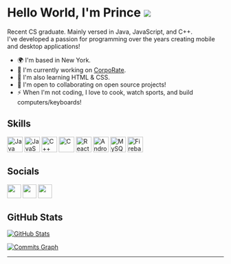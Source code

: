 # Hello World, I'm Prince ![](https://i.imgur.com/M7Mo1eB.gif)

Recent CS graduate. Mainly versed in Java, JavaScript, and C++.<br>
I've developed a passion for programming over the years creating mobile and desktop applications!

* 🌍  I'm based in New York.
* 🚀  I'm currently working on [CorpoRate](http://github.com/paceuniversity/cs389f2021team1).
* 🧠  I'm also learning HTML & CSS.
* 🤝  I'm open to collaborating on open source projects!
* ⚡  When I'm not coding, I love to cook, watch sports, and build computers/keyboards!

## Skills

<p align="left">
<a href="https://www.oracle.com/java/" target="_blank" rel="noreferrer"><img src="https://raw.githubusercontent.com/danielcranney/readme-generator/main/public/icons/skills/java-colored.svg" width="36" height="36" alt="Java" /></a>
<a href="https://developer.mozilla.org/en-US/docs/Web/JavaScript" target="_blank" rel="noreferrer"><img src="https://raw.githubusercontent.com/danielcranney/readme-generator/main/public/icons/skills/javascript-colored.svg" width="36" height="36" alt="JavaScript" /></a>
<a href="https://docs.microsoft.com/en-us/cpp/?view=msvc-170" target="_blank" rel="noreferrer"><img src="https://raw.githubusercontent.com/danielcranney/readme-generator/main/public/icons/skills/cplusplus-colored.svg" width="36" height="36" alt="C++" /></a>
<a href="https://docs.microsoft.com/en-us/cpp/?view=msvc-170" target="_blank" rel="noreferrer"><img src="https://raw.githubusercontent.com/danielcranney/readme-generator/main/public/icons/skills/c-colored.svg" width="36" height="36" alt="C" /></a>
<a href="https://reactjs.org/" target="_blank" rel="noreferrer"><img src="https://raw.githubusercontent.com/danielcranney/readme-generator/main/public/icons/skills/react-colored.svg" width="36" height="36" alt="React" /></a>
<a href="https://https://developer.android.com/studio/" target="_blank" rel="noreferrer"><img src="https://i.imgur.com/DMpHchR.png" width="36" height="36" alt="Android Studio" /></a>
<a href="https://www.mysql.com/" target="_blank" rel="noreferrer"><img src="https://raw.githubusercontent.com/danielcranney/readme-generator/main/public/icons/skills/mysql-colored.svg" width="36" height="36" alt="MySQL" /></a>
<a href="https://firebase.google.com/" target="_blank" rel="noreferrer"><img src="https://raw.githubusercontent.com/danielcranney/readme-generator/main/public/icons/skills/firebase-colored.svg" width="36" height="36" alt="Firebase" /></a>
</p>

## Socials

<p align="left"> <a href="https://www.github.com/ppaul895" target="_blank" rel="noreferrer"><img src="https://i.imgur.com/sUs2pG4.png" width="32" height="32" /></a> <a href="https://www.linkedin.com/in/princepaul895" target="_blank" rel="noreferrer"><img src="https://raw.githubusercontent.com/danielcranney/readme-generator/main/public/icons/socials/linkedin.svg" width="32" height="32" /></a> <a href="https://www.twitch.tv/princeofpromise" target="_blank" rel="noreferrer"><img src="https://raw.githubusercontent.com/danielcranney/readme-generator/main/public/icons/socials/twitch.svg" width="32" height="32" /></a></p>

## GitHub Stats

<a href="http://www.github.com/ppaul895"><img src="https://github-readme-stats.vercel.app/api?username=ppaul895&show_icons=true&hide=&count_private=true&include_all_commits=false&title_color=3382ed&text_color=ffffff&icon_color=facc15&bg_color=181824&hide_border=true&show_icons=true&hide_title=true&border_color=88C0D0&border_radius=20" alt="GitHub Stats" /></a>

<a href="http://www.github.com/ppaul895"><img src="https://activity-graph.herokuapp.com/graph?username=ppaul895&bg_color=181824&color=ffffff&line=facc15&point=ffffff&area_color=3382ed&area=true&hide_border=true&hide_title=true&radius=45" alt="Commits Graph" /></a>

---

